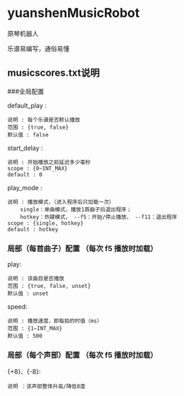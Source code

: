 # yuanshenMusicRobot

原琴机器人

乐谱易编写，通俗易懂

## musicscores.txt说明

###全局配置   

default_play :

    说明 : 每个乐谱是否默认播放
    范围 : {true, false}
    默认值 : false

start_delay :

    说明 : 开始播放之前延迟多少毫秒
    scope : {0~INT_MAX}
    default : 0

play_mode :

    说明 : 播放模式，（进入程序后只加载一次）
        single：单曲模式，播放1首曲子后退出程序；
        hotkey：热键模式， --f5：开始/停止播放， --f11：退出程序
    scope : {single, hotkey}
    default : hotkey

### 局部（每首曲子）配置   （每次 f5 播放时加载）

play:
    
    说明 : 该曲目是否播放
    范围 : {true, false, unset}
    默认值 : unset

speed:
    
    说明 : 播放速度，即每拍的时值（ms）
    范围 : {1~INT_MAX}
    默认值 : 500

### 局部（每个声部）配置   （每次 f5 播放时加载）

{+8}、{-8}:

    说明 ：该声部整体升高/降低8度